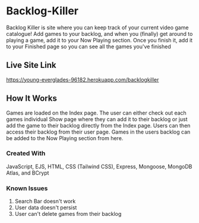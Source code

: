 # Backlog-Killer

Backlog Killer is site where you can keep track of your current video game catalogue! Add games to your backlog, and when you (finally) get around to playing a game, add it to your Now Playing section. Once you finish it, add it to your Finished page so you can see all the games you've finished

## Live Site Link

https://young-everglades-96182.herokuapp.com/backlogkiller

## How It Works

Games are loaded on the Index page. The user can either check out each games individual Show page where they can add it to their backlog or just add the game to their backlog directly from the Index page. Users can then access their backlog from their user page. Games in the users backlog can be added to the Now Playing section from here.

### Created With

JavaScript, EJS, HTML, CSS (Tailwind CSS), Express, Mongoose, MongoDB Atlas, and BCrypt

### Known Issues

1. Search Bar doesn't work
2. User data doesn't persist
3. User can't delete games from their backlog

